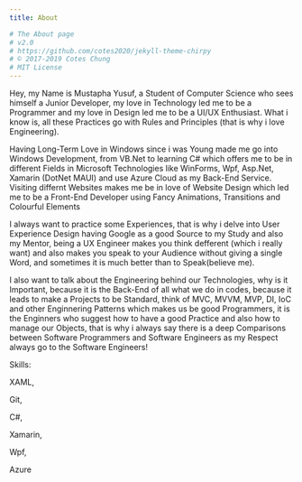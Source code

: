 ```yaml
---
title: About

# The About page
# v2.0
# https://github.com/cotes2020/jekyll-theme-chirpy
# © 2017-2019 Cotes Chung
# MIT License
---
```


Hey, my Name is Mustapha Yusuf, a Student of Computer Science who sees himself a Junior Developer, my love in Technology led me to be a Programmer and my love in Design led me to be a UI/UX Enthusiast. What i know is, all these Practices go with Rules and Principles (that is why i love Engineering).

Having Long-Term Love in Windows since i was Young made me go into Windows Development, from VB.Net to learning C# which offers me to be in different Fields in Microsoft Technologies like WinForms, Wpf, Asp.Net, Xamarin (DotNet MAUI) and use Azure Cloud as my Back-End Service. Visiting differnt Websites makes me be in love of Website Design which led me to be a Front-End Developer using Fancy Animations, Transitions and Colourful Elements

I always want to practice some Experiences, that is why i delve into User Experience Design having Google as a good Source to my Study and also my Mentor, being a UX Engineer makes you think defferent (which i really want) and also makes you speak to your Audience without giving a single Word, and sometimes it is much better than to Speak(believe me).

I also want to talk about the Engineering behind our Technologies, why is it Important, because it is the Back-End of all what we do in codes, because it leads to make a Projects to be Standard, think of MVC, MVVM, MVP, DI, IoC and other Enginnering Patterns which makes us be good Programmers, it is the Enginners who suggest how to have a good Practice and also how to manage our Objects, that is why i always say there is a deep Comparisons between Software Programmers and Software Engineers as my Respect always go to the Software Engineers!

Skills:

XAML, 

Git, 

C#, 

Xamarin, 

Wpf, 

Azure
